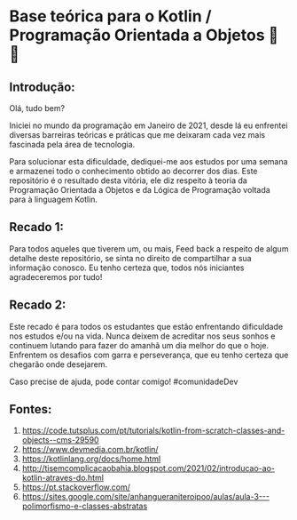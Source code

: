 # Base teórica para o Kotlin / Programação Orientada a Objetos 🚀🚀
## Introdução:
Olá, tudo bem? 

Iniciei no mundo da programação em Janeiro de 2021, desde lá eu enfrentei diversas barreiras teóricas e práticas que me deixaram cada vez mais fascinada pela área de tecnologia. 

Para solucionar esta dificuldade, dediquei-me aos estudos por uma semana e armazenei todo o conhecimento obtido ao decorrer dos dias. Este repositório é o resultado desta vitória, ele diz respeito à teoria da Programação Orientada a Objetos  e da Lógica de Programação voltada para à linguagem Kotlin.

## Recado 1:
Para todos aqueles que tiverem um, ou mais, Feed back a respeito de algum detalhe deste repositório, se sinta no direito de compartilhar a sua informação conosco. Eu tenho certeza que, todos nós iniciantes agradeceremos por tudo! 

## Recado 2:
Este recado é para todos os estudantes que estão enfrentando dificuldade nos estudos e/ou na vida. Nunca deixem de acreditar nos seus sonhos e continuem lutando para fazer do amanhã um dia melhor do que o hoje. Enfrentem os desafios com garra e perseverança, que eu tenho certeza que chegarão onde desejarem.

Caso precise de ajuda, pode contar comigo! #comunidadeDev

## Fontes:
1. https://code.tutsplus.com/pt/tutorials/kotlin-from-scratch-classes-and-objects--cms-29590
2. https://www.devmedia.com.br/kotlin/
3. https://kotlinlang.org/docs/home.html
4. http://tisemcomplicacaobahia.blogspot.com/2021/02/introducao-ao-kotlin-atraves-do.html
5. https://pt.stackoverflow.com/
6. https://sites.google.com/site/anhangueraniteroipoo/aulas/aula-3---polimorfismo-e-classes-abstratas


